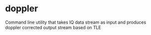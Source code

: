 # doppler
Command line utility that takes IQ data stream as input and produces doppler corrected output stream based on TLE
